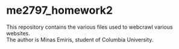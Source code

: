 # me2797_homework2
This repository contains the various files used to webcrawl various websites.  
The author is Minas Emiris, student of Columbia University. 

